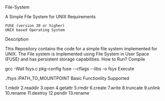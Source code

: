 File-System

A Simple File System for UNIX
Requirements

    FUSE (version 30 or higher)
    UNIX based Operating System

Description

This Repository contains the code for a simple file system implemented for UNIX. The File system is implemented using File System in User Space (FUSE) and has persistent storage capabilities.
How to Run?
Compile

gcc -Wall fsys.c pkg-config fuse --cflags --libs -o fsys
Execute

./fsys /PATH_TO_MOUNTPOINT
Basic Functionlity Supported

   1.mkdir
   2.readdir
   3.open
   4.getattr
   5.rmdir
   6.create
   7.write
   8.truncate
   9.unlink
   10.rename
   11.destroy
   12.pendir
   13.rename
